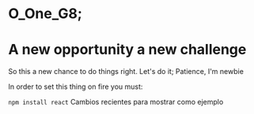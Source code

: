 # O_One_G8;
<H1> A new opportunity a new challenge</H1>
So this a new chance to do things right. Let's do it;
Patience, I'm newbie

In order to set this thing on fire you must:

```npm install react```
Cambios recientes para mostrar como ejemplo
